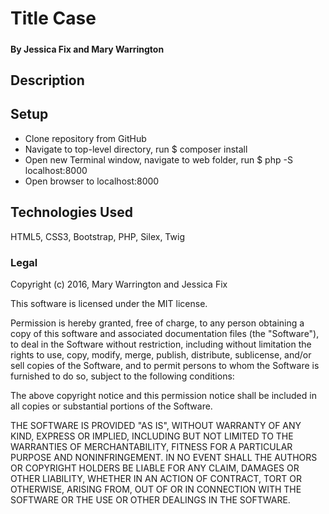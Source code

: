 # Title Case
#####

#### By Jessica Fix and Mary Warrington

## Description


## Setup

* Clone repository from GitHub
* Navigate to top-level directory, run $ composer install
* Open new Terminal window, navigate to web folder, run $ php -S localhost:8000
* Open browser to localhost:8000


## Technologies Used

HTML5, CSS3, Bootstrap, PHP, Silex, Twig

### Legal

Copyright (c) 2016, Mary Warrington and Jessica Fix

This software is licensed under the MIT license.

Permission is hereby granted, free of charge, to any person obtaining a copy of this software and associated documentation files (the "Software"), to deal in the Software without restriction, including without limitation the rights to use, copy, modify, merge, publish, distribute, sublicense, and/or sell copies of the Software, and to permit persons to whom the Software is furnished to do so, subject to the following conditions:

The above copyright notice and this permission notice shall be included in all copies or substantial portions of the Software.

THE SOFTWARE IS PROVIDED "AS IS", WITHOUT WARRANTY OF ANY KIND, EXPRESS OR IMPLIED, INCLUDING BUT NOT LIMITED TO THE WARRANTIES OF MERCHANTABILITY, FITNESS FOR A PARTICULAR PURPOSE AND NONINFRINGEMENT. IN NO EVENT SHALL THE AUTHORS OR COPYRIGHT HOLDERS BE LIABLE FOR ANY CLAIM, DAMAGES OR OTHER LIABILITY, WHETHER IN AN ACTION OF CONTRACT, TORT OR OTHERWISE, ARISING FROM, OUT OF OR IN CONNECTION WITH THE SOFTWARE OR THE USE OR OTHER DEALINGS IN THE SOFTWARE.
